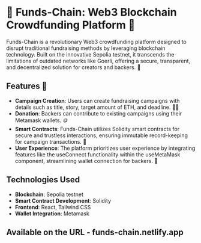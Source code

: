 # 🔏 Funds-Chain: Web3 Blockchain Crowdfunding Platform 💸

Funds-Chain is a revolutionary Web3 crowdfunding platform designed to disrupt traditional fundraising methods by leveraging blockchain technology. Built on the innovative Sepolia testnet, it transcends the limitations of outdated networks like Goerli, offering a secure, transparent, and decentralized solution for creators and backers. 🤝 

## Features 📃

- **Campaign Creation**: Users can create fundraising campaigns with details such as title, story, target amount of ETH, and deadline. 👩‍💻
- **Donation**: Backers can contribute to existing campaigns using their Metamask wallets. 🪙
- **Smart Contracts**: Funds-Chain utilizes Solidity smart contracts for secure and trustless interactions, ensuring immutable record-keeping for campaign transactions. 🛅
- **User Experience**: The platform prioritizes user experience by integrating features like the useConnect functionality within the useMetaMask component, streamlining wallet connection for backers. 👀

## Technologies Used

- **Blockchain**: Sepolia testnet
- **Smart Contract Development**: Solidity
- **Frontend**: React, Tailwind CSS
- **Wallet Integration**: Metamask
## Available on the URL - funds-chain.netlify.app
